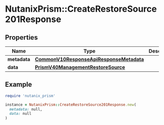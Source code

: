 # NutanixPrism::CreateRestoreSource201Response

## Properties

| Name | Type | Description | Notes |
| ---- | ---- | ----------- | ----- |
| **metadata** | [**CommonV10ResponseApiResponseMetadata**](CommonV10ResponseApiResponseMetadata.md) |  | [optional] |
| **data** | [**PrismV40ManagementRestoreSource**](PrismV40ManagementRestoreSource.md) |  | [optional] |

## Example

```ruby
require 'nutanix_prism'

instance = NutanixPrism::CreateRestoreSource201Response.new(
  metadata: null,
  data: null
)
```

